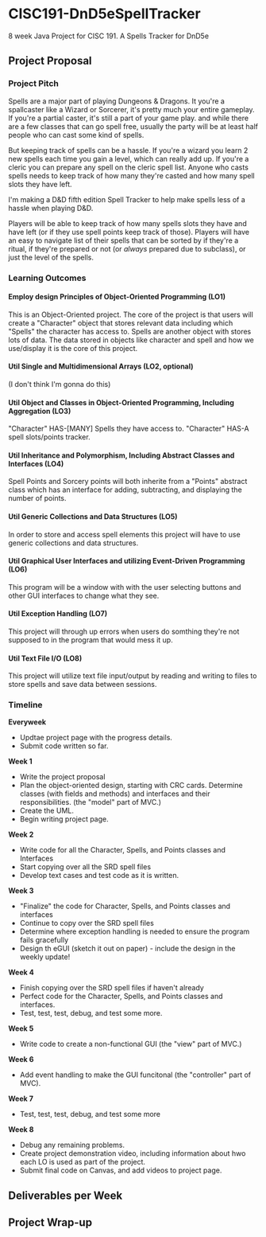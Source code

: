 # CISC191-DnD5eSpellTracker
8 week Java Project for CISC 191. A Spells Tracker for DnD5e

## Project Proposal

### Project Pitch
Spells are a major part of playing Dungeons & Dragons. It you're a spallcaster like a Wizard or Sorcerer, it's pretty much your entire gameplay. If you're a partial caster, it's still a part of your game play. and while there are a few classes that can go spell free, usually the party will be at least half people who can cast some kind of spells.

But keeping track of spells can be a hassle. If you're a wizard you learn 2 new spells each time you gain a level, which can really add up. If you're a cleric you can prepare any spell on the cleric spell list. Anyone who casts spells needs to keep track of how many they're casted and how many spell slots they have left.

I'm making a D&D fifth edition Spell Tracker to help make spells less of a hassle when playing D&D.

Players will be able to keep track of how many spells slots they have and have left (or if they use spell points keep track of those). Players will have an easy to navigate list of their spells that can be sorted by if they're a ritual, if they're prepared or not (or *always* prepared due to subclass), or just the level of the spells. 

### Learning Outcomes

#### Employ design Principles of Object-Oriented Programming (LO1)
This is an Object-Oriented project. The core of the project is that users will create a "Character" object that stores relevant data including which "Spells" the character has access to. Spells are another object with stores lots of data. The data stored in objects like character and spell and how we use/display it is the core of this project.

#### Util Single and Multidimensional Arrays (LO2, optional)
(I don't think I'm gonna do this)

#### Util Object and Classes in Object-Oriented Programming, Including Aggregation (LO3)
"Character" HAS-[MANY] Spells they have access to.
"Character" HAS-A spell slots/points tracker.

#### Util Inheritance and Polymorphism, Including Abstract Classes and Interfaces (LO4)
Spell Points and Sorcery points will both inherite from a "Points" abstract class which has an interface for adding, subtracting, and displaying the number of points.

#### Util Generic Collections and Data Structures (LO5)
In order to store and access spell elements this project will have to use generic collections and data structures.

#### Util Graphical User Interfaces and utilizing Event-Driven Programming (LO6)
This program will be a window with with the user selecting buttons and other GUI interfaces to change what they see.

#### Util Exception Handling (LO7)
This project will through up errors when users do somthing they're not supposed to in the program that would mess it up.

#### Util Text File I/O (LO8)
This project will utilize text file input/output by reading and writing to files to store spells and save data between sessions.

### Timeline
__Everyweek__
 - Updtae project page with the progress details.
 - Submit code written so far.

__Week 1__
 - Write the project proposal
 - Plan the object-oriented design, starting with CRC cards. Determine classes (with fields and methods) and interfaces and their responsibilities. (the "model" part of MVC.)
 - Create the UML.
 - Begin writing project page.

__Week 2__
 - Write code for all the Character, Spells, and Points classes and Interfaces
 - Start copying over all the SRD spell files
 - Develop text cases and test code as it is written.

__Week 3__
 - "Finalize" the code for Character, Spells, and Points classes and interfaces
 - Continue to copy over the SRD spell files
 - Determine where exception handling is needed to ensure the program fails gracefully
 - Design th eGUI (sketch it out on paper) - include the design in the weekly update!

__Week 4__
 - Finish copying over the SRD spell files if haven't already
 - Perfect code for the Character, Spells, and Points classes and interfaces.
 - Test, test, test, debug, and test some more.

__Week 5__
 - Write code to create a non-functional GUI (the "view" part of MVC.)

__Week 6__
 - Add event handling to make the GUI funcitonal (the "controller" part of MVC).

__Week 7__
 - Test, test, test, debug, and test some more

__Week 8__
 - Debug any remaining problems.
 - Create project demonstration video, including information about hwo each LO is used as part of the project.
 - Submit final code on Canvas, and add videos to project page.

## Deliverables per Week

## Project Wrap-up

